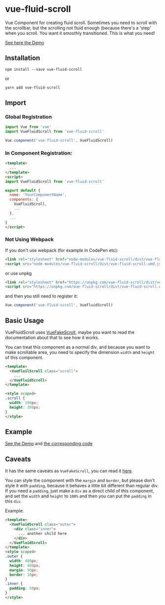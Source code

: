 # vue-fluid-scroll

Vue Component for creating fluid scroll. Sometimes you need to scroll with the scrollbar, but the scrolling not fluid enough (because there's a 'step' when you scroll. You want it smoothly transitioned. This is what you need!

[See here the Demo](https://alijaya.github.io/vue-fluid-scroll/)

## Installation

```npm
npm install --save vue-fluid-scroll
```

or

```bash
yarn add vue-fluid-scroll
```

## Import

### Global Registration

```javascript
import Vue from 'vue'
import VueFluidScroll from 'vue-fluid-scroll'

Vue.component('vue-fluid-scroll', VueFluidScroll)
```

### In Component Registration:

```html
<template>
  ...
</template>
<script>
import VueFluidScroll from 'vue-fluid-scroll'

export default {
  name: 'YourComponentName',
  components: {
    VueFluidScroll,
    ...
  },
  ...
}
</script>
```

### Not Using Webpack

If you don't use webpack (for example in CodePen etc):

```html
<link rel="stylesheet" href="node-modules/vue-fluid-scroll/dist/vue-fluid-scroll.css" />
<script src="node-modules/vue-fluid-scroll/dist/vue-fluid-scroll.umd.js"></script>
```

or use unpkg

```html
<link rel="stylesheet" href="https://unpkg.com/vue-fluid-scroll/dist/vue-fluid-scroll.css" />
<script src="https://unpkg.com/vue-fluid-scroll/dist/vue-fluid-scroll.umd.js"></script>
```

and then you still need to register it:

```javascript
Vue.component('vue-fluid-scroll', VueFluidScroll)
```

## Basic Usage

VueFluidScroll uses [VueFakeScroll](https://github.com/alijaya/vue-fake-scroll), maybe you want to read the documentation about that to see how it works.

You can treat this component as a normal div, and because you want to make scrollable area, you need to specify the dimension `width` and `height` of this component.

```html
<template>
  <VueFluilScroll class="scroll">
    ...
  </VueFluidScroll>
</template>

<style scoped>
.scroll {
  width: 100px;
  height: 200px;
}
</style>
```

## Example

[See the Demo](https://alijaya.github.io/vue-fluid-scroll/) and [the corresponding code](https://github.com/alijaya/vue-fluid-scroll/blob/master/src/App.vue)

## Caveats

It has the same caveats as `VueFakeScroll`, you can read it [here](https://github.com/alijaya/vue-fake-scroll/#caveats).

You can style the component with the `margin` and `border`, but please don't style it with `padding`, because it behaves a little bit different than regular div. If you need a `padding`, just make a `div` as a direct child of this component, and set the `width` and `height` to `100%` and then you can put the `padding` in this `div`.

Example:

```html
<template>
  <VueFluidScroll class="outer">
    <div class="inner">
      ... another child here
    </div>
  </VueFluidScroll>
</template>
<style scoped>
.outer {
  width: 400px;
  height: 400px;
  margin: 50px;
  border: 10px;
}
.inner {
  padding: 50px;
}
</style>
```
